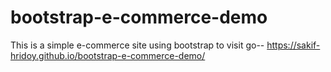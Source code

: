 # bootstrap-e-commerce-demo

This is a simple e-commerce site using bootstrap
to visit go--
https://sakif-hridoy.github.io/bootstrap-e-commerce-demo/
